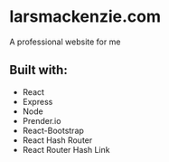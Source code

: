 # larsmackenzie.com
A professional website for me

## Built with:
* React
* Express
* Node 
* Prender.io
* React-Bootstrap
* React Hash Router 
* React Router Hash Link

